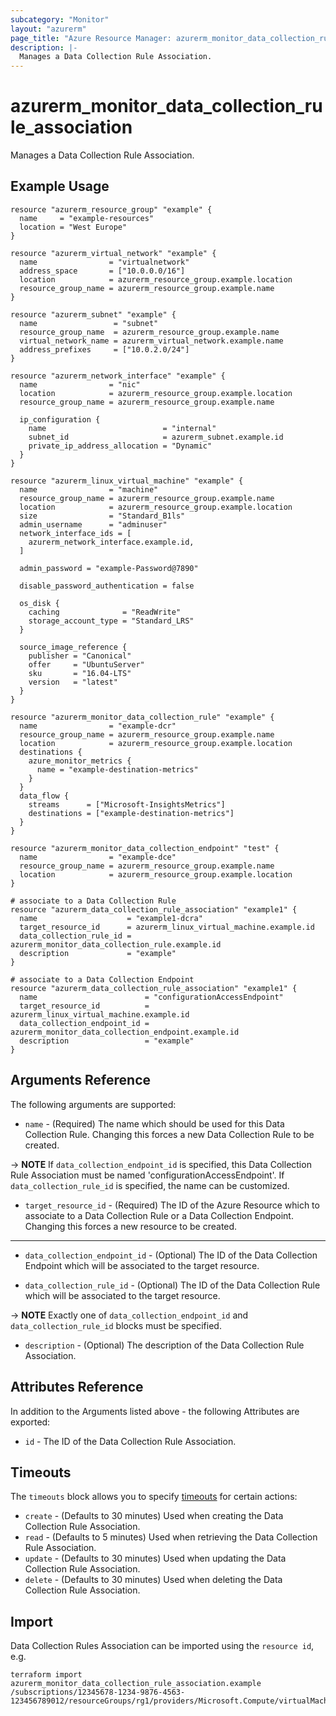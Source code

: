 ```yaml
---
subcategory: "Monitor"
layout: "azurerm"
page_title: "Azure Resource Manager: azurerm_monitor_data_collection_rule_association"
description: |-
  Manages a Data Collection Rule Association.
---
```


# azurerm_monitor_data_collection_rule_association

Manages a Data Collection Rule Association.

## Example Usage

```hcl
resource "azurerm_resource_group" "example" {
  name     = "example-resources"
  location = "West Europe"
}

resource "azurerm_virtual_network" "example" {
  name                = "virtualnetwork"
  address_space       = ["10.0.0.0/16"]
  location            = azurerm_resource_group.example.location
  resource_group_name = azurerm_resource_group.example.name
}

resource "azurerm_subnet" "example" {
  name                 = "subnet"
  resource_group_name  = azurerm_resource_group.example.name
  virtual_network_name = azurerm_virtual_network.example.name
  address_prefixes     = ["10.0.2.0/24"]
}

resource "azurerm_network_interface" "example" {
  name                = "nic"
  location            = azurerm_resource_group.example.location
  resource_group_name = azurerm_resource_group.example.name

  ip_configuration {
    name                          = "internal"
    subnet_id                     = azurerm_subnet.example.id
    private_ip_address_allocation = "Dynamic"
  }
}

resource "azurerm_linux_virtual_machine" "example" {
  name                = "machine"
  resource_group_name = azurerm_resource_group.example.name
  location            = azurerm_resource_group.example.location
  size                = "Standard_B1ls"
  admin_username      = "adminuser"
  network_interface_ids = [
    azurerm_network_interface.example.id,
  ]

  admin_password = "example-Password@7890"

  disable_password_authentication = false

  os_disk {
    caching              = "ReadWrite"
    storage_account_type = "Standard_LRS"
  }

  source_image_reference {
    publisher = "Canonical"
    offer     = "UbuntuServer"
    sku       = "16.04-LTS"
    version   = "latest"
  }
}

resource "azurerm_monitor_data_collection_rule" "example" {
  name                = "example-dcr"
  resource_group_name = azurerm_resource_group.example.name
  location            = azurerm_resource_group.example.location
  destinations {
    azure_monitor_metrics {
      name = "example-destination-metrics"
    }
  }
  data_flow {
    streams      = ["Microsoft-InsightsMetrics"]
    destinations = ["example-destination-metrics"]
  }
}

resource "azurerm_monitor_data_collection_endpoint" "test" {
  name                = "example-dce"
  resource_group_name = azurerm_resource_group.example.name
  location            = azurerm_resource_group.example.location
}

# associate to a Data Collection Rule
resource "azurerm_data_collection_rule_association" "example1" {
  name                    = "example1-dcra"
  target_resource_id      = azurerm_linux_virtual_machine.example.id
  data_collection_rule_id = azurerm_monitor_data_collection_rule.example.id
  description             = "example"
}

# associate to a Data Collection Endpoint
resource "azurerm_data_collection_rule_association" "example1" {
  name                        = "configurationAccessEndpoint"
  target_resource_id          = azurerm_linux_virtual_machine.example.id
  data_collection_endpoint_id = azurerm_monitor_data_collection_endpoint.example.id
  description                 = "example"
}

```

## Arguments Reference

The following arguments are supported:

* `name` - (Required) The name which should be used for this Data Collection Rule. Changing this forces a new Data Collection Rule to be created.

-> **NOTE** If `data_collection_endpoint_id` is specified, this Data Collection Rule Association must be named 'configurationAccessEndpoint'. If `data_collection_rule_id` is specified, the name can be customized. 

* `target_resource_id` - (Required) The ID of the Azure Resource which to associate to a Data Collection Rule or a Data Collection Endpoint. Changing this forces a new resource to be created.

---

* `data_collection_endpoint_id` - (Optional) The ID of the Data Collection Endpoint which will be associated to the target resource.

* `data_collection_rule_id` - (Optional) The ID of the Data Collection Rule which will be associated to the target resource.
 
-> **NOTE** Exactly one of `data_collection_endpoint_id` and `data_collection_rule_id` blocks must be specified.

* `description` - (Optional) The description of the Data Collection Rule Association.

## Attributes Reference

In addition to the Arguments listed above - the following Attributes are exported:

* `id` - The ID of the Data Collection Rule Association.

## Timeouts

The `timeouts` block allows you to specify [timeouts](https://www.terraform.io/language/resources/syntax#operation-timeouts) for certain actions:

* `create` - (Defaults to 30 minutes) Used when creating the Data Collection Rule Association.
* `read` - (Defaults to 5 minutes) Used when retrieving the Data Collection Rule Association.
* `update` - (Defaults to 30 minutes) Used when updating the Data Collection Rule Association.
* `delete` - (Defaults to 30 minutes) Used when deleting the Data Collection Rule Association.

## Import

Data Collection Rules Association can be imported using the `resource id`, e.g.

```shell
terraform import azurerm_monitor_data_collection_rule_association.example /subscriptions/12345678-1234-9876-4563-123456789012/resourceGroups/rg1/providers/Microsoft.Compute/virtualMachines/vm1/providers/Microsoft.Insights/dataCollectionRuleAssociations/dca1
```
